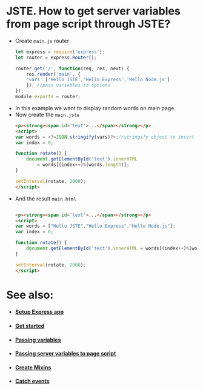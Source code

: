 # JSTE. How to get server variables from page script through JSTE?

- Create `main.js` router
    ```js
    let express = require('express');
    let router = express.Router();
    
    router.get('/', function(req, res, next) {
        res.render('main', { 
        'vars':['Hello JSTE','Hello Express','Hello Node.js']
        }); //pass variables to options
    });
    module.exports = router;
    ```
- In this example we want to display random words on main page.
- Now create the `main.jste` 
    ```html
    <p><strong><span id='text'>...</span></strong></p>
    <script>
    var words = <?=JSON.stringify(vars)?>;//stringify object to insert in code
    var index = 0;
    
    function rotate() {
        document.getElementById('text').innerHTML 
            = words[(index++)%(words.length)];
    }
    
    setInterval(rotate, 2000);
    </script>
    ```
- And the result `main.html`
    ```html
    
    <p><strong><span id='text'>...</span></strong></p>
    <script>
    var words = ["Hello JSTE","Hello Express","Hello Node.js"];
    var index = 0;
    
    function rotate() {
        document.getElementById('text').innerHTML = words[(index++)%(words.length)];
    }
    
    setInterval(rotate, 2000);
    </script>
    ```
    
# See also:
- #### [Setup Express app](https://github.com/AlexStrNik/JSTE/blob/master/jste/examples/GetStarted.md)
- #### [Get started](https://github.com/AlexStrNik/JSTE/blob/master/jste/examples/First.md)
- #### [Passing variables](https://github.com/AlexStrNik/JSTE/blob/master/jste/examples/PassVar1.md)
- #### [Passing server variables to page script](https://github.com/AlexStrNik/JSTE/blob/master/jste/examples/PassVar2.md)
- #### [Create Mixins](https://github.com/AlexStrNik/JSTE/blob/master/jste/examples/Mixin.md)
- #### [Catch events](https://github.com/AlexStrNik/JSTE/blob/master/jste/examples/Events1.md)